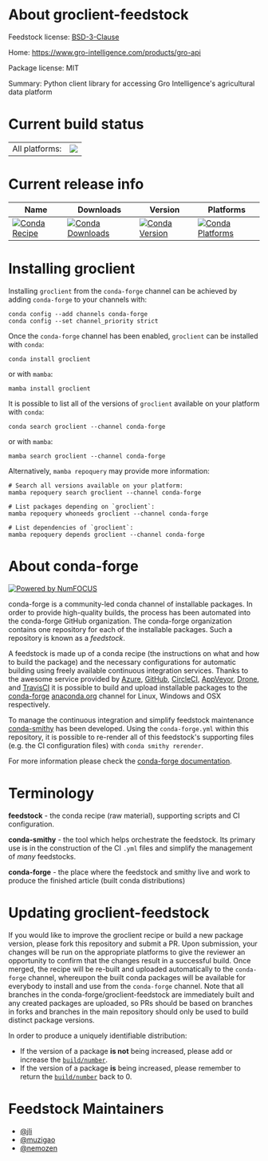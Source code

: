 About groclient-feedstock
=========================

Feedstock license: [BSD-3-Clause](https://github.com/conda-forge/groclient-feedstock/blob/main/LICENSE.txt)

Home: https://www.gro-intelligence.com/products/gro-api

Package license: MIT

Summary: Python client library for accessing Gro Intelligence's agricultural data platform

Current build status
====================


<table><tr><td>All platforms:</td>
    <td>
      <a href="https://dev.azure.com/conda-forge/feedstock-builds/_build/latest?definitionId=11216&branchName=main">
        <img src="https://dev.azure.com/conda-forge/feedstock-builds/_apis/build/status/groclient-feedstock?branchName=main">
      </a>
    </td>
  </tr>
</table>

Current release info
====================

| Name | Downloads | Version | Platforms |
| --- | --- | --- | --- |
| [![Conda Recipe](https://img.shields.io/badge/recipe-groclient-green.svg)](https://anaconda.org/conda-forge/groclient) | [![Conda Downloads](https://img.shields.io/conda/dn/conda-forge/groclient.svg)](https://anaconda.org/conda-forge/groclient) | [![Conda Version](https://img.shields.io/conda/vn/conda-forge/groclient.svg)](https://anaconda.org/conda-forge/groclient) | [![Conda Platforms](https://img.shields.io/conda/pn/conda-forge/groclient.svg)](https://anaconda.org/conda-forge/groclient) |

Installing groclient
====================

Installing `groclient` from the `conda-forge` channel can be achieved by adding `conda-forge` to your channels with:

```
conda config --add channels conda-forge
conda config --set channel_priority strict
```

Once the `conda-forge` channel has been enabled, `groclient` can be installed with `conda`:

```
conda install groclient
```

or with `mamba`:

```
mamba install groclient
```

It is possible to list all of the versions of `groclient` available on your platform with `conda`:

```
conda search groclient --channel conda-forge
```

or with `mamba`:

```
mamba search groclient --channel conda-forge
```

Alternatively, `mamba repoquery` may provide more information:

```
# Search all versions available on your platform:
mamba repoquery search groclient --channel conda-forge

# List packages depending on `groclient`:
mamba repoquery whoneeds groclient --channel conda-forge

# List dependencies of `groclient`:
mamba repoquery depends groclient --channel conda-forge
```


About conda-forge
=================

[![Powered by
NumFOCUS](https://img.shields.io/badge/powered%20by-NumFOCUS-orange.svg?style=flat&colorA=E1523D&colorB=007D8A)](https://numfocus.org)

conda-forge is a community-led conda channel of installable packages.
In order to provide high-quality builds, the process has been automated into the
conda-forge GitHub organization. The conda-forge organization contains one repository
for each of the installable packages. Such a repository is known as a *feedstock*.

A feedstock is made up of a conda recipe (the instructions on what and how to build
the package) and the necessary configurations for automatic building using freely
available continuous integration services. Thanks to the awesome service provided by
[Azure](https://azure.microsoft.com/en-us/services/devops/), [GitHub](https://github.com/),
[CircleCI](https://circleci.com/), [AppVeyor](https://www.appveyor.com/),
[Drone](https://cloud.drone.io/welcome), and [TravisCI](https://travis-ci.com/)
it is possible to build and upload installable packages to the
[conda-forge](https://anaconda.org/conda-forge) [anaconda.org](https://anaconda.org/)
channel for Linux, Windows and OSX respectively.

To manage the continuous integration and simplify feedstock maintenance
[conda-smithy](https://github.com/conda-forge/conda-smithy) has been developed.
Using the ``conda-forge.yml`` within this repository, it is possible to re-render all of
this feedstock's supporting files (e.g. the CI configuration files) with ``conda smithy rerender``.

For more information please check the [conda-forge documentation](https://conda-forge.org/docs/).

Terminology
===========

**feedstock** - the conda recipe (raw material), supporting scripts and CI configuration.

**conda-smithy** - the tool which helps orchestrate the feedstock.
                   Its primary use is in the construction of the CI ``.yml`` files
                   and simplify the management of *many* feedstocks.

**conda-forge** - the place where the feedstock and smithy live and work to
                  produce the finished article (built conda distributions)


Updating groclient-feedstock
============================

If you would like to improve the groclient recipe or build a new
package version, please fork this repository and submit a PR. Upon submission,
your changes will be run on the appropriate platforms to give the reviewer an
opportunity to confirm that the changes result in a successful build. Once
merged, the recipe will be re-built and uploaded automatically to the
`conda-forge` channel, whereupon the built conda packages will be available for
everybody to install and use from the `conda-forge` channel.
Note that all branches in the conda-forge/groclient-feedstock are
immediately built and any created packages are uploaded, so PRs should be based
on branches in forks and branches in the main repository should only be used to
build distinct package versions.

In order to produce a uniquely identifiable distribution:
 * If the version of a package **is not** being increased, please add or increase
   the [``build/number``](https://docs.conda.io/projects/conda-build/en/latest/resources/define-metadata.html#build-number-and-string).
 * If the version of a package **is** being increased, please remember to return
   the [``build/number``](https://docs.conda.io/projects/conda-build/en/latest/resources/define-metadata.html#build-number-and-string)
   back to 0.

Feedstock Maintainers
=====================

* [@jli](https://github.com/jli/)
* [@muzigao](https://github.com/muzigao/)
* [@nemozen](https://github.com/nemozen/)

